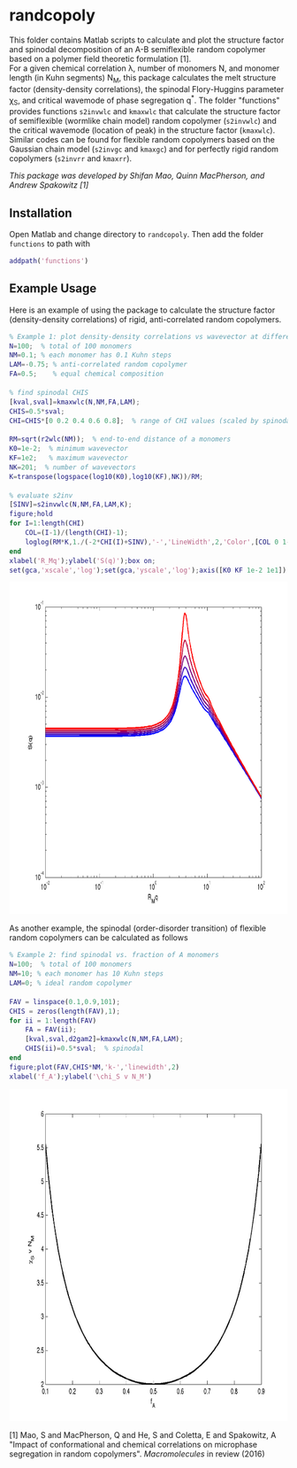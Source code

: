 randcopoly
=======================================

This folder contains Matlab scripts to calculate and plot the 
structure factor and spinodal decomposition of an A-B semiflexible random copolymer based
on a polymer field theoretic formulation [1].  
For a given 
chemical correlation λ, number of monomers N, and monomer length (in Kuhn segments) N<sub>M</sub>, 
this package calculates the melt
structure factor (density-density correlations), 
the spinodal Flory-Huggins parameter χ<sub>S</sub>, 
and critical wavemode of phase segregation q<sup>*</sup>.
The folder "functions" provides functions `s2invwlc` and `kmaxwlc` that 
calculate the structure factor of semiflexible (wormlike chain model) random
copolymer (`s2invwlc`) and the critical wavemode (location of peak) in the structure factor (`kmaxwlc`). 
Similar codes
can be found for flexible random copolymers based on the Gaussian chain model (`s2invgc` and `kmaxgc`) 
and for perfectly rigid random copolymers (`s2invrr` and `kmaxrr`).
<!--See the "README" file for further details.-->

<!--This is a package that uses polymer field theory to find phase behavior of random copolymers melt.-->
<!--The polymers are modeled as wormlike chains.-->
<!--Given chemical correlation \lambda, number of monomers N, and monomer rigidity NM, it calculates the melt-->
<!--* structure factor (density-density correlations)-->
<!--* phase transition Flory-Huggins paramter-->
<!--* critical wavemode of phase segregation-->

<!--The package provides two of functions `s2invwlc()` and `kmaxwlc()`.-->
<!--`s2invwlc()` calculates the structure factor of semiflexible random copolymers in the homogeneous phase.-->
<!--`kmaxwlc()` finds the critical wavemode (location of peak) in the structure factor.-->
<!--Similar codes can be found for random copolymers with Gaussian chain model (`s2invgc()` and `kmaxgc()`) and perfectly rigid rod (`s2invrr()` and `kmaxrr()`).-->

*This package was developed by Shifan Mao, Quinn MacPherson, and Andrew Spakowitz* <cite>[1]</cite>

Installation
--------------
Open Matlab and change directory to `randcopoly`. Then add the folder `functions` to path with
``` matlab
addpath('functions')
```

Example Usage
--------------
Here is an example of using the package to calculate the structure factor (density-density correlations) of rigid, anti-correlated random copolymers.

``` matlab
% Example 1: plot density-density correlations vs wavevector at different CHI
N=100;  % total of 100 monomers
NM=0.1; % each monomer has 0.1 Kuhn steps
LAM=-0.75; % anti-correlated random copolymer
FA=0.5;    % equal chemical composition

% find spinodal CHIS
[kval,sval]=kmaxwlc(N,NM,FA,LAM);
CHIS=0.5*sval;
CHI=CHIS*[0 0.2 0.4 0.6 0.8];  % range of CHI values (scaled by spinodal)

RM=sqrt(r2wlc(NM));  % end-to-end distance of a monomers
K0=1e-2;  % minimum wavevector
KF=1e2;   % maximum wavevector
NK=201;  % number of wavevectors
K=transpose(logspace(log10(K0),log10(KF),NK))/RM;

% evaluate s2inv
[SINV]=s2invwlc(N,NM,FA,LAM,K);
figure;hold
for I=1:length(CHI)
    COL=(I-1)/(length(CHI)-1);
    loglog(RM*K,1./(-2*CHI(I)+SINV),'-','LineWidth',2,'Color',[COL 0 1-COL])
end
xlabel('R_Mq');ylabel('S(q)');box on;
set(gca,'xscale','log');set(gca,'yscale','log');axis([K0 KF 1e-2 1e1])
```
<img src="./example_figures/example1.png" width="800" height="600" />

As another example, the spinodal (order-disorder transition) of flexible random copolymers can be calculated as follows

``` matlab
% Example 2: find spinodal vs. fraction of A monomers
N=100;  % total of 100 monomers
NM=10; % each monomer has 10 Kuhn steps
LAM=0; % ideal random copolymer

FAV = linspace(0.1,0.9,101);
CHIS = zeros(length(FAV),1);
for ii = 1:length(FAV)
    FA = FAV(ii);
    [kval,sval,d2gam2]=kmaxwlc(N,NM,FA,LAM);
    CHIS(ii)=0.5*sval;  % spinodal
end
figure;plot(FAV,CHIS*NM,'k-','linewidth',2)
xlabel('f_A');ylabel('\chi_S v N_M')
```
<img src="./example_figures/example2.png" width="800" height="600" />

[1] Mao, S and MacPherson, Q and He, S and Coletta, E and Spakowitz, A "Impact of conformational and chemical correlations on microphase segregation in random copolymers". *Macromolecules* in review (2016)
